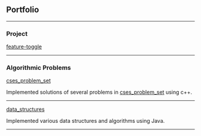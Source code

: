 ## Portfolio

---

### Project

[feature-toggle](https://github.com/arun7arun7/feature-toggle)
 
---

### Algorithmic Problems 

[cses_problem_set](https://github.com/arun7arun7/cses_problem_Set)
<!-- <img src="images/dummy_thumbnail.jpg?raw=true"/> -->

Implemented solutions of several problems in [cses_problem_set](https://cses.fi/problemset/) using c++. 

---
[data_structures](https://github.com/arun7arun7/Contest-Solutions)
<!-- <img src="images/dummy_thumbnail.jpg?raw=true"/> -->

Implemented various data structures and algorithms using Java.

---
